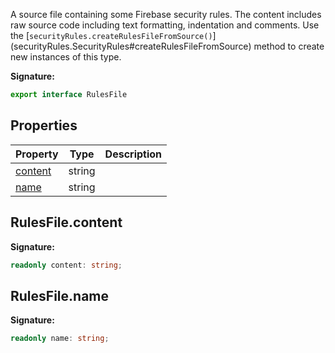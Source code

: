 A source file containing some Firebase security rules. The content includes raw source code including text formatting, indentation and comments. Use the \[`securityRules.createRulesFileFromSource()`<!-- -->\](securityRules.SecurityRules\#createRulesFileFromSource) method to create new instances of this type.

<b>Signature:</b>

```typescript
export interface RulesFile 
```

## Properties

|  Property | Type | Description |
|  --- | --- | --- |
|  [content](./firebase-admin.security-rules.rulesfile.md#rulesfilecontent) | string |  |
|  [name](./firebase-admin.security-rules.rulesfile.md#rulesfilename) | string |  |

## RulesFile.content

<b>Signature:</b>

```typescript
readonly content: string;
```

## RulesFile.name

<b>Signature:</b>

```typescript
readonly name: string;
```
